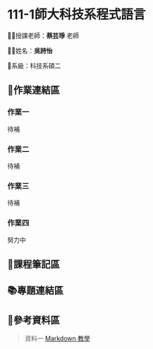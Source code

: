 # 111-1師大科技系程式語言

👩‍🏫授課老師：__蔡芸琤__ 老師

🙋‍♀️姓名：**吳詩怡**

📂系級：科技系碩二

## 📃作業連結區


### 作業一
待補

### 作業二
待補

### 作業三
待補

### 作業四
努力中


## 📙課程筆記區


## 📚專題連結區


## 🧮參考資料區


> 資料一 [Markdown 教學](https://gist.github.com/christech1117/6dc5221c177104990767d6490ad8c7ba)
